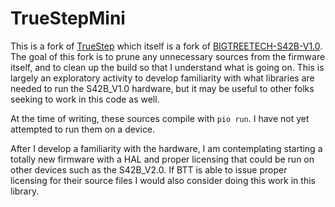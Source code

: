 # TrueStepMini

This is a fork of [TrueStep](https://github.com/swanepoeljan/TrueStep) which itself is a fork of [BIGTREETECH-S42B-V1.0](https://github.com/bigtreetech/BIGTREETECH-S42B-V1.0). The goal of this fork is to prune any unnecessary sources from the firmware itself, and to clean up the build so that I understand what is going on. This is largely an exploratory activity to develop familiarity with what libraries are needed to run the S42B_V1.0 hardware, but it may be useful to other folks seeking to work in this code as well.

At the time of writing, these sources compile with `pio run`. I have not yet attempted to run them on a device.

After I develop a familiarity with the hardware, I am contemplating starting a totally new firmware with a HAL and proper licensing that could be run on other devices such as the S42B_V2.0. If BTT is able to issue proper licensing for their source files I would also consider doing this work in this library.